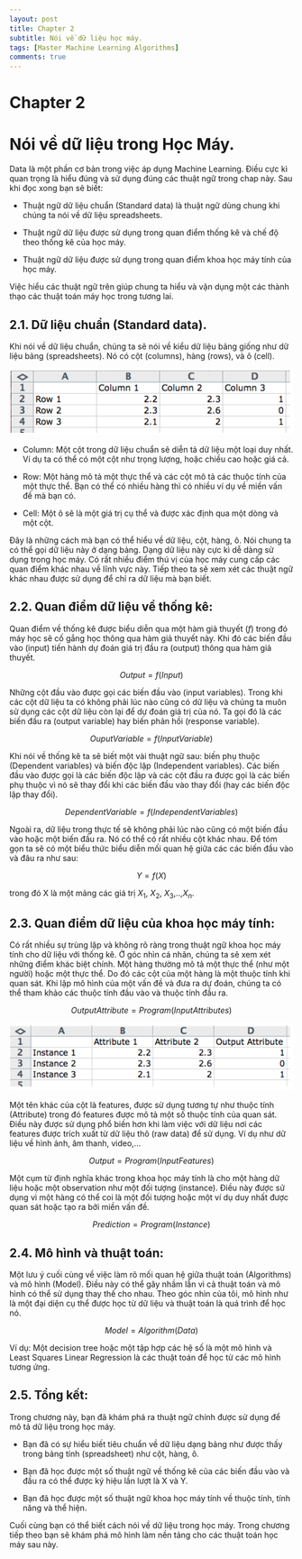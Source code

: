 ```yaml
---
layout: post
title: Chapter 2
subtitle: Nói về dữ liệu học máy.
tags: [Master Machine Learning Algorithms]
comments: true
---
```


# Chapter 2
# Nói về dữ liệu trong Học Máy.

Data là một phần cơ bản trong việc áp dụng Machine Learning.
Điều cực kì quan trọng là hiểu đúng và sử dụng đúng các thuật ngữ trong chap này. Sau khi đọc xong bạn sẽ biết:

* Thuật ngữ dữ liệu chuẩn (Standard data) là thuật ngữ dùng chung khi chúng ta nói về dữ liệu spreadsheets.

* Thuật ngữ dữ liệu được sử dụng trong quan điểm thống kê và chế độ theo thống kê của học máy.

* Thuật ngữ dữ liệu được sử dụng trong quan điểm khoa học máy tính của học máy.

Việc hiểu các thuật ngữ trên giúp chung ta hiểu và vận dụng một các thành thạo các thuật toán máy học trong tương lai.


## 2.1. Dữ liệu chuẩn (Standard data).

Khi nói về dữ liệu chuẩn, chúng ta sẽ nói về kiểu dữ liệu bảng giống như dữ liệu bảng (spreadsheets). Nó có cột (columns), hàng (rows), và ô (cell).

![](/imgpost/chap2/pic1.png)

* Column: Một cột trong dữ liệu chuẩn sẽ diễn tả dữ liệu một loại duy nhất. Ví dụ ta có thể có một cột như trọng lượng, hoặc chiều cao hoặc giá cả.

* Row: Một hàng mô tả một thực thể và các cột mô tả các thuộc tính của một thực thể. Bạn có thể có nhiều hàng thì có nhiều ví dụ về miền vấn đề mà bạn có.

* Cell: Một ô sẽ là một giá trị cụ thể và được xác định qua một dòng và một cột.

Đây là những cách mà bạn có thể hiểu về dữ liệu, cột, hàng, ô. Nói chung ta có thể gọi dữ liệu này ở dạng bảng. Dạng dữ liệu này cực kì dễ dàng sử dụng trong học máy. Có rất nhiều điểm thú vị của học máy cung cấp các quan điểm khác nhau về lĩnh vực này. Tiếp theo ta sẽ xem xét các thuật ngữ khác nhau được sử dụng để chỉ ra dữ liệu mà bạn biết.

## 2.2. Quan điểm dữ liệu về thống kê:

Quan điểm về thống kê được biểu diễn qua một hàm giả thuyết ($f$) trong đó máy học sẽ cố gắng học thông qua hàm giả thuyết này. Khi đó các biến đầu vào (input) tiến hành dự đoán giá trị đầu ra (output) thông qua hàm giả thuyết.

$$Output = f(Input)$$

Những cột đầu vào được gọi các biến đầu vào (input variables). Trong khi các cột dữ liệu ta có không phải lúc nào cũng có dữ liệu và chúng ta muôn sử dụng các cột dữ liệu còn lại để dự đoán giá trị của nó. Ta gọi đó là các biến đầu ra (output variable) hay biến phản hồi (response variable).

$$OuputVariable = f(InputVariable)$$

Khi nói về thống kê ta sẽ biết một vài thuật ngữ sau: biến phụ thuộc (Dependent variables) và biến độc lập (Independent variables). Các biến đầu vào được gọi là các biến độc lập và các cột đầu ra được gọi là các biến phụ thuộc vì nó sẽ thay đổi khi các biến đầu vào thay đổi (hay các biến độc lập thay đổi).

$$DependentVariable = f(IndependentVariables)$$

Ngoài ra, dữ liệu trong thực tế sẽ không phải lúc nào cũng có một biến đầu vào hoặc một biến đầu ra. Nó có thể có rất nhiều cột khác nhau. Để tóm gọn ta sẽ có một biểu thức biểu diễn mối quan hệ giữa các các biến đầu vào và đâu ra như sau:

$$Y = f(X)$$

trong đó X là một mảng các giá trị $X_{1}$, $X_{2}$, $X_{3}$,..,$X_{n}$. 

## 2.3. Quan điểm dữ liệu của khoa học máy tính:

Có rất nhiều sự trùng lặp và không rõ ràng trong thuật ngữ khoa học máy tính cho dữ liệu với thống kê. Ở góc nhìn cá nhân, chúng ta sẽ xem xét những điểm khác biệt chính. Một hàng thường mô tả một thực thể (như một người) hoặc một thực thể. Do đó các cột của một hàng là một thuộc tính khi quan sát. Khi lập mô hình của một vấn đề và đưa ra dự đoán, chúng ta có thể tham khảo các thuộc tính đầu vào và thuộc tính đầu ra.

$$OutputAttribute = Program(InputAttributes)$$

![](/imgpost/chap2/pic2.png)

Một tên khác của cột là features, được sử dụng tương tự như thuộc tính (Attribute) trong đó features được mô tả một số thuộc tính của quan sát. Điều này được sử dụng phổ biến hơn khi làm việc với dữ liệu nơi các features được trích xuất từ dữ liệu thô (raw data) để sử dụng. Ví dụ như dữ liệu về hình ảnh, âm thanh, video,...

$$Output = Program(InputFeatures)$$

Một cụm từ định nghĩa khác trong khoa học máy tính là cho một hàng dữ liệu hoặc một observation như một đối tượng (instance). Điều này được sử dụng vì một hàng có thể coi là một đối tượng hoặc một ví dụ duy nhất được quan sát hoặc tạo ra bởi miền vấn đề.

$$Prediction = Program(Instance)$$

## 2.4. Mô hình và thuật toán:

Một lưu ý cuối cùng về việc làm rõ mối quan hệ giữa thuật toán (Algorithms) và mô hình (Model). Điều này có thể gây nhầm lẫn vì cả thuật toán và mô hình có thể sử dụng thay thế cho nhau. Theo góc nhìn của tôi, mô hình như là một đại diện cụ thể được học từ dữ liệu và thuật toán là quá trình để học nó.

$$Model = Algorithm(Data)$$

Ví dụ: Một decision tree hoặc một tập hợp các hệ số là một mô hình và Least Squares Linear Regression là các thuật toán để học từ các mô hình tương ứng.

## 2.5. Tổng kết:

Trong chương này, bạn đã khám phá ra thuật ngữ chính được sử dụng để mô tả dữ liệu trong học máy.

* Bạn đã có sự hiểu biết tiêu chuẩn về dữ liệu dạng bảng như được thấy trong bảng tính (spreadsheet) như cột, hàng, ô.

* Bạn đã học được một số thuật ngữ về thống kê của các biến đầu vào và đầu ra có thể được ký hiệu lần lượt là X và Y.

* Bạn đã học được một số thuật ngữ khoa học máy tính về thuộc tính, tính năng và thể hiện.

Cuối cùng bạn có thể biết cách nói về dữ liệu trong học máy. Trong chương tiếp theo bạn sẽ khám phá mô hình làm nền tảng cho các thuật toán học máy sau này.